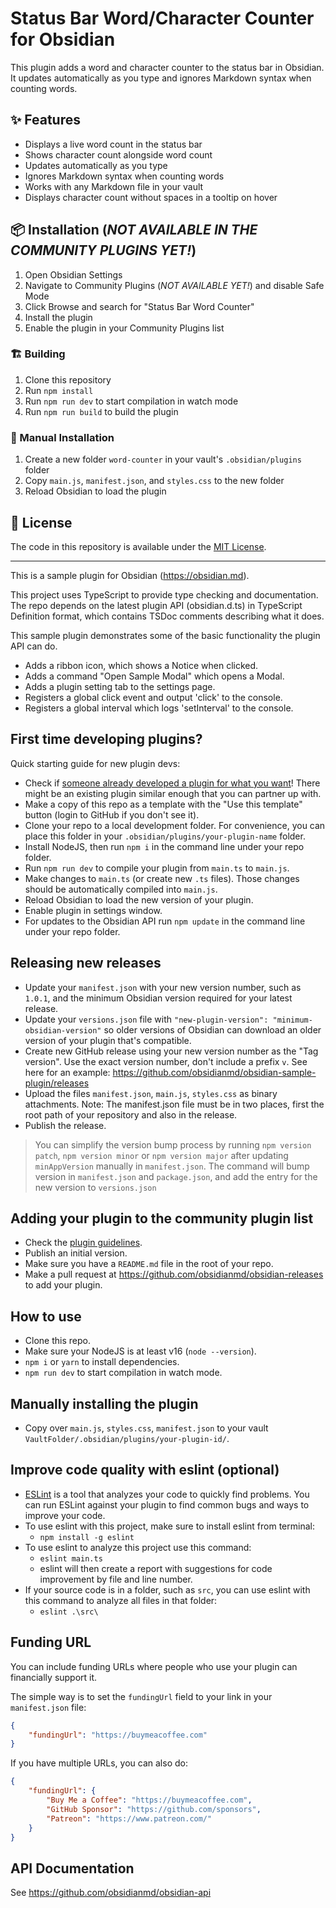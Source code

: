 # Status Bar Word/Character Counter for Obsidian

This plugin adds a word and character counter to the status bar in Obsidian. It updates automatically as you type and ignores Markdown syntax when counting words.

## ✨ Features

-   Displays a live word count in the status bar
-   Shows character count alongside word count
-   Updates automatically as you type
-   Ignores Markdown syntax when counting words
-   Works with any Markdown file in your vault
-   Displays character count without spaces in a tooltip on hover

## 📦 Installation (_NOT AVAILABLE IN THE COMMUNITY PLUGINS YET!_)

1. Open Obsidian Settings
2. Navigate to Community Plugins (_NOT AVAILABLE YET!_) and disable Safe Mode
3. Click Browse and search for "Status Bar Word Counter"
4. Install the plugin
5. Enable the plugin in your Community Plugins list

### 🏗️ Building

1. Clone this repository
2. Run `npm install`
3. Run `npm run dev` to start compilation in watch mode
4. Run `npm run build` to build the plugin

### 📁 Manual Installation

1. Create a new folder `word-counter` in your vault's `.obsidian/plugins` folder
2. Copy `main.js`, `manifest.json`, and `styles.css` to the new folder
3. Reload Obsidian to load the plugin

## 📜 License

The code in this repository is available under the [MIT License](LICENSE).

---

This is a sample plugin for Obsidian (https://obsidian.md).

This project uses TypeScript to provide type checking and documentation.
The repo depends on the latest plugin API (obsidian.d.ts) in TypeScript Definition format, which contains TSDoc comments describing what it does.

This sample plugin demonstrates some of the basic functionality the plugin API can do.

-   Adds a ribbon icon, which shows a Notice when clicked.
-   Adds a command "Open Sample Modal" which opens a Modal.
-   Adds a plugin setting tab to the settings page.
-   Registers a global click event and output 'click' to the console.
-   Registers a global interval which logs 'setInterval' to the console.

## First time developing plugins?

Quick starting guide for new plugin devs:

-   Check if [someone already developed a plugin for what you want](https://obsidian.md/plugins)! There might be an existing plugin similar enough that you can partner up with.
-   Make a copy of this repo as a template with the "Use this template" button (login to GitHub if you don't see it).
-   Clone your repo to a local development folder. For convenience, you can place this folder in your `.obsidian/plugins/your-plugin-name` folder.
-   Install NodeJS, then run `npm i` in the command line under your repo folder.
-   Run `npm run dev` to compile your plugin from `main.ts` to `main.js`.
-   Make changes to `main.ts` (or create new `.ts` files). Those changes should be automatically compiled into `main.js`.
-   Reload Obsidian to load the new version of your plugin.
-   Enable plugin in settings window.
-   For updates to the Obsidian API run `npm update` in the command line under your repo folder.

## Releasing new releases

-   Update your `manifest.json` with your new version number, such as `1.0.1`, and the minimum Obsidian version required for your latest release.
-   Update your `versions.json` file with `"new-plugin-version": "minimum-obsidian-version"` so older versions of Obsidian can download an older version of your plugin that's compatible.
-   Create new GitHub release using your new version number as the "Tag version". Use the exact version number, don't include a prefix `v`. See here for an example: https://github.com/obsidianmd/obsidian-sample-plugin/releases
-   Upload the files `manifest.json`, `main.js`, `styles.css` as binary attachments. Note: The manifest.json file must be in two places, first the root path of your repository and also in the release.
-   Publish the release.

> You can simplify the version bump process by running `npm version patch`, `npm version minor` or `npm version major` after updating `minAppVersion` manually in `manifest.json`.
> The command will bump version in `manifest.json` and `package.json`, and add the entry for the new version to `versions.json`

## Adding your plugin to the community plugin list

-   Check the [plugin guidelines](https://docs.obsidian.md/Plugins/Releasing/Plugin+guidelines).
-   Publish an initial version.
-   Make sure you have a `README.md` file in the root of your repo.
-   Make a pull request at https://github.com/obsidianmd/obsidian-releases to add your plugin.

## How to use

-   Clone this repo.
-   Make sure your NodeJS is at least v16 (`node --version`).
-   `npm i` or `yarn` to install dependencies.
-   `npm run dev` to start compilation in watch mode.

## Manually installing the plugin

-   Copy over `main.js`, `styles.css`, `manifest.json` to your vault `VaultFolder/.obsidian/plugins/your-plugin-id/`.

## Improve code quality with eslint (optional)

-   [ESLint](https://eslint.org/) is a tool that analyzes your code to quickly find problems. You can run ESLint against your plugin to find common bugs and ways to improve your code.
-   To use eslint with this project, make sure to install eslint from terminal:
    -   `npm install -g eslint`
-   To use eslint to analyze this project use this command:
    -   `eslint main.ts`
    -   eslint will then create a report with suggestions for code improvement by file and line number.
-   If your source code is in a folder, such as `src`, you can use eslint with this command to analyze all files in that folder:
    -   `eslint .\src\`

## Funding URL

You can include funding URLs where people who use your plugin can financially support it.

The simple way is to set the `fundingUrl` field to your link in your `manifest.json` file:

```json
{
	"fundingUrl": "https://buymeacoffee.com"
}
```

If you have multiple URLs, you can also do:

```json
{
	"fundingUrl": {
		"Buy Me a Coffee": "https://buymeacoffee.com",
		"GitHub Sponsor": "https://github.com/sponsors",
		"Patreon": "https://www.patreon.com/"
	}
}
```

## API Documentation

See https://github.com/obsidianmd/obsidian-api
